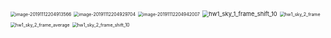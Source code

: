 <img src="../../../../Library/Application Support/typora-user-images/image-20191112204913566.png" alt="image-20191112204913566" style="zoom:50%;" />

<img src="../../../../Library/Application Support/typora-user-images/image-20191112204929704.png" alt="image-20191112204929704" style="zoom:50%;" />

<img src="../../../../Library/Application Support/typora-user-images/image-20191112204942007.png" alt="image-20191112204942007" style="zoom:50%;" />

<img src="../../../Digital Media/DIP/Denosing for Astrophotography/ScreenShots/hw1_sky_1_frame_shift_10.png" alt="hw1_sky_1_frame_shift_10" style="zoom: 67%;" />

<img src="../../../Digital Media/DIP/Denosing for Astrophotography/ScreenShots/hw1_sky_2_frame.png" alt="hw1_sky_2_frame" style="zoom:50%;" />

<img src="../../../Digital Media/DIP/Denosing for Astrophotography/ScreenShots/hw1_sky_2_frame_average.png" alt="hw1_sky_2_frame_average" style="zoom:50%;" />

<img src="../../../Digital Media/DIP/Denosing for Astrophotography/ScreenShots/hw1_sky_2_frame_shift_10.png" alt="hw1_sky_2_frame_shift_10" style="zoom:50%;" />